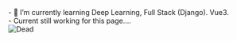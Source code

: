 <div>
  <div>
  - 🌱 I’m currently learning Deep Learning, Full Stack (Django). Vue3. 
  </div>
  <div>
  - Current still working for this page....
  </div>
</div>

<img src="https://thumbs.dreamstime.com/b/your-future-past-21434917.jpg" alt="Dead">  


<!--
**gostjoke/gostjoke** is a ✨ _special_ ✨ repository because its `README.md` (this file) appears on your GitHub profile.

Here are some ideas to get you started:

- 🔭 I’m currently working on ...
- 🌱 I’m currently learning ...
- 👯 I’m looking to collaborate on ...
- 🤔 I’m looking for help with ...
- 💬 Ask me about ...
- 📫 How to reach me: ...
- 😄 Pronouns: ...
- ⚡ Fun fact: ...
-->
